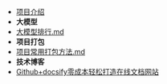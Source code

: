 * [项目介绍](zh-cn/项目介绍.md)
* **大模型**
 * [大模型排行.md](zh-cn/大模型/排行榜.md)
* **项目打包**
 * [项目常用打包方法.md](zh-cn/项目打包/项目常用打包方法.md)
* **技术博客**
 * [Github+docsify零成本轻松打造在线文档网站](zh-cn/技术博客/Github+docsify零成本轻松打造在线文档.md)